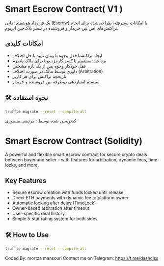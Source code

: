 #  Smart Escrow Contract( V1 )

یک قرارداد هوشمند امانی (Escrow) با امکانات پیشرفته، طراحی‌شده برای انجام تراکنش‌های امن بین خریدار و فروشنده در بستر بلاک‌چین اتریوم.

##  امکانات کلیدی

- ایجاد تراکنشبا قفل وجوه تا زمان تأیید یا حل اختلاف
- پرداخت مستقیم با کسر کارمزد پویا برای مالک پلتفرم
- قفل خودکار وجوه پس از یک بازه مشخص
- داوری توسط مالک در صورت اختلاف (Arbitration)
- تاریخچه تراکنش برای هر کاربر
- سیستم امتیازدهی دوطرفه بین فروشنده و خریدار

## 🛠 نحوه استفاده

```bash
truffle migrate --reset --compile-all
```
کدنویسی شده توسط : مرتضی منصوری

#  Smart Escrow Contract (Solidity)

A powerful and flexible smart escrow contract for secure crypto deals between buyer and seller – with features for arbitration, dynamic fees, time-locks, and more.

##  Key Features

- Secure escrow creation with funds locked until release
- Direct ETH payments with dynamic fee to platform owner
- Automatic locking after delay (TimeLock)
- Owner-based arbitration after timeout
- User-specific deal history
- Simple 5-star rating system for both sides

## 🛠 How to Use
```bash
truffle migrate --reset --compile-all
```

Coded By: 
mortza mansouri
Contact me on Telegram:
https://t.me/dashclss

